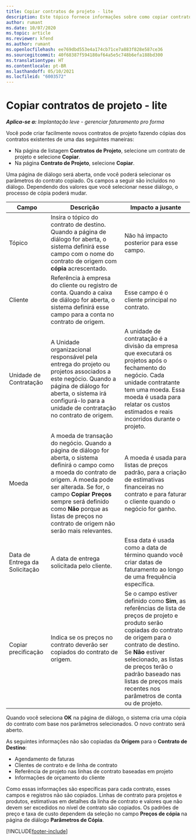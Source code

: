 ```yaml
---
title: Copiar contratos de projeto - lite
description: Este tópico fornece informações sobre como copiar contratos de projetos no Project Operations.
author: rumant
ms.date: 10/07/2020
ms.topic: article
ms.reviewer: kfend
ms.author: rumant
ms.openlocfilehash: ee769dbd553e4a174cb71ce7a883f828e587ce36
ms.sourcegitcommit: 40f68387f594180af64a5e5c748b6efa188bd300
ms.translationtype: HT
ms.contentlocale: pt-BR
ms.lasthandoff: 05/10/2021
ms.locfileid: "6003572"
---
```

# <a name="copy-project-contracts---lite"></a>Copiar contratos de projeto - lite

_**Aplica-se a:** Implantação leve - gerenciar faturamento pro forma_

Você pode criar facilmente novos contratos de projeto fazendo cópias dos contratos existentes de uma das seguintes maneiras: 

  - Na página de listagem **Contratos de Projeto**, selecione um contrato de projeto e selecione **Copiar**.
  - Na página **Contrato de Projeto**, selecione **Copiar**.

Uma página de diálogo será aberta, onde você poderá selecionar os parâmetros do contrato copiado. Os campos a seguir são incluídos no diálogo. Dependendo dos valores que você selecionar nesse diálogo, o processo de cópia poderá mudar.

| **Campo** | **Descrição** | **Impacto a jusante** |
| --- | --- | --- |
| Tópico | Insira o tópico do contrato de destino. Quando a página de diálogo for aberta, o sistema definirá esse campo com o nome do contrato de origem com **cópia** acrescentado. | Não há impacto posterior para esse campo. |
| Cliente | Referência à empresa do cliente ou registro de conta. Quando a caixa de diálogo for aberta, o sistema definirá esse campo para a conta no contrato de origem. | Esse campo é o cliente principal no contrato. |
| Unidade de Contratação | A Unidade organizacional responsável pela entrega do projeto ou projetos associados a este negócio. Quando a página de diálogo for aberta, o sistema irá configurá-lo para a unidade de contratação no contrato de origem. | A unidade de contratação é a divisão da empresa que executará os projetos após o fechamento do negócio. Cada unidade contratante tem uma moeda. Essa moeda é usada para relatar os custos estimados e reais incorridos durante o projeto. |
| Moeda | A moeda de transação do negócio. Quando a página de diálogo for aberta, o sistema definirá o campo como a moeda do contrato de origem. A moeda pode ser alterada. Se for, o campo **Copiar Preços** sempre será definido como **Não** porque as listas de preços no contrato de origem não serão mais relevantes. | A moeda é usada para listas de preços padrão, para a criação de estimativas financeiras no contrato e para faturar o cliente quando o negócio for ganho. |
| Data de Entrega da Solicitação | A data de entrega solicitada pelo cliente. | Essa data é usada como a data de término quando você criar datas de faturamento ao longo de uma frequência específica. |
| Copiar precificação | Indica se os preços no contrato deverão ser copiados do contrato de origem. | Se o campo estiver definido como **Sim**, as referências de lista de preços de projeto e produto serão copiadas do contrato de origem para o contrato de destino. Se **Não** estiver selecionado, as listas de preços terão o padrão baseado nas listas de preços mais recentes nos parâmetros de conta ou de projeto. |

Quando você seleciona **OK** na página de diálogo, o sistema cria uma cópia do contrato com base nos parâmetros selecionados. O novo contrato será aberto.

As seguintes informações não são copiadas da **Origem** para o **Contrato de Destino**:

  - Agendamento de faturas
  - Clientes de contrato e de linha de contrato
  - Referência de projeto nas linhas de contrato baseadas em projeto
  - Informações de orçamento do cliente

Como essas informações são específicas para cada contrato, esses campos e registros não são copiados. Linhas de contrato para projetos e produtos, estimativas em detalhes da linha de contrato e valores que não devem ser excedidos no nível de contrato são copiados. Os padrões de preço e taxa de custo dependem da seleção no campo **Preços de cópia** na página de diálogo **Parâmetros de Cópia**.


[!INCLUDE[footer-include](../../includes/footer-banner.md)]